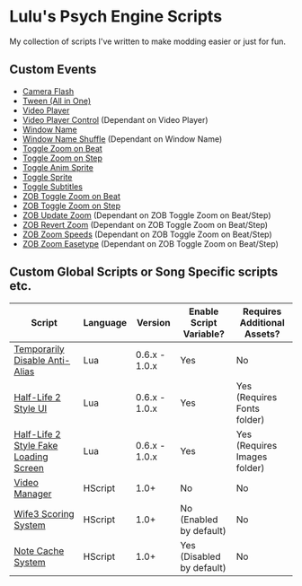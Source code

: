 # Lulu's Psych Engine Scripts
My collection of scripts I've written to make modding easier or just for fun.

## Custom Events
* [Camera Flash](custom_events/Camera%20Flash.lua)
* [Tween (All in One)](custom_events/Tween.lua)
* [Video Player](custom_events/Video%20Player.lua)
* [Video Player Control](custom_events/Video%20Player%20Control.txt) (Dependant on Video Player)
* [Window Name](custom_events/Window%20Name.lua)
* [Window Name Shuffle](custom_events/Window%20Name%20Shuffle.txt) (Dependant on Window Name)
* [Toggle Zoom on Beat](custom_events/Toggle%20Zoom%20on%20Beat.lua)
* [Toggle Zoom on Step](custom_events/Toggle%20Zoom%20on%20Step.lua)
* [Toggle Anim Sprite](custom_events/Toggle%20Anim%20Sprite.lua)
* [Toggle Sprite](custom_events/Toggle%20Sprite.lua)
* [Toggle Subtitles](custom_events/Toggle%20Subtitles.lua)
* [ZOB Toggle Zoom on Beat](custom_events/ZOB%20Toggle%20Zoom%20on%20Beat.lua)
* [ZOB Toggle Zoom on Step](custom_events/ZOB%20Toggle%20Zoom%20on%20Step.lua)
* [ZOB Update Zoom](custom_events/ZOB%20Update%20Zoom.txt) (Dependant on ZOB Toggle Zoom on Beat/Step)
* [ZOB Revert Zoom](custom_events/ZOB%20Revert%20Zoom.txt) (Dependant on ZOB Toggle Zoom on Beat/Step)
* [ZOB Zoom Speeds](custom_events/ZOB%20Zoom%20Speeds.txt) (Dependant on ZOB Toggle Zoom on Beat/Step)
* [ZOB Zoom Easetype](custom_events/ZOB%20Zoom%20Easetype.txt) (Dependant on ZOB Toggle Zoom on Beat/Step)

## Custom Global Scripts or Song Specific scripts etc.

| Script | Language | Version | Enable Script Variable? | Requires Additional Assets? |
|--------|----------|---------|------------------------|----------------------------|
| [Temporarily Disable Anti-Alias](scripts/Temporarily%20Disable%20Anti-Alias.lua) | Lua | 0.6.x - 1.0.x | Yes | No |
| [Half-Life 2 Style UI](scripts/Half-Life%202%20UI.lua) | Lua | 0.6.x - 1.0.x | Yes | Yes (Requires Fonts folder) |
| [Half-Life 2 Style Fake Loading Screen](scripts/Half-Life%202%20Loading%20Screen.lua) | Lua | 0.6.x - 1.0.x | Yes | Yes (Requires Images folder) |
| [Video Manager](scripts/Video%20Manager.hx) | HScript | 1.0+ | No | No |
| [Wife3 Scoring System](scripts/Wife3%20Scoring%20System.hx) | HScript | 1.0+ | No (Enabled by default) | No |
| [Note Cache System](scripts/Note%20Cache%20System.hx) | HScript | 1.0+ | Yes (Disabled by default) | No |
